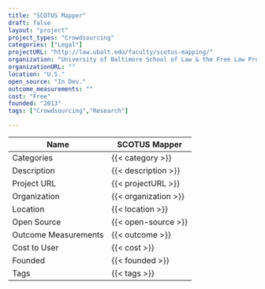 ```yaml
---
title: "SCOTUS Mapper"
draft: false
layout: "project"
project_types: "Crowdsourcing"
categories: ["Legal"]
projectURL: "http://law.ubalt.edu/faculty/scotus-mapping/"
organization: "University of Baltimore School of Law & the Free Law Project"
organizationURL: ""
location: "U.S."
open_source: "In Dev."
outcome_measurements: ""
cost: "Free"
founded: "2013"
tags: ["Crowdsourcing","Research"]

---
```



Name                    |  SCOTUS Mapper    
------------------------|----
Categories              | {{< category >}} 
Description             | {{< description >}} 
Project URL             | {{< projectURL >}} 
Organization            | {{< organization >}} 
Location                | {{< location >}} 
Open Source             | {{< open-source >}} 
Outcome Measurements    | {{< outcome >}} 
Cost to User            | {{< cost >}} 
Founded                 | {{< founded >}} 
Tags                    | {{< tags >}} 

